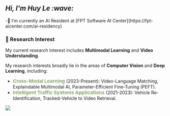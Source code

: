 <h2><em> Hi, I'm Huy Le :wave: </em></h2>
-🌱 I’m currently an AI Resident at [FPT Software AI Center](https://fpt-aicenter.com/ai-residency)

### 🔭 Research Interest
My current research interest includes **Multimodal Learning** and **Video Understanding**.

My research interests broadly lie in the areas of <b>Computer Vision</b> and <b>Deep Learning</b>, including:
- <strong style="font-size:15px;color:#8aa371">Cross-Modal Learning</strong> (2023-Present): Video-Language Matching, Explaindable Multimodal AI, Parameter-Efficient Fine-Tuning (PEFT).
- <strong style="font-size:15px;color:#8aa371">Intelligent Traffic Systems Applications</strong> (2021-2023): Vehicle Re-Identification, Tracked-Vehicle to Video Retrieval.

![](https://komarev.com/ghpvc/?username=zef1611&color=blueviolet&style=flat-square)
